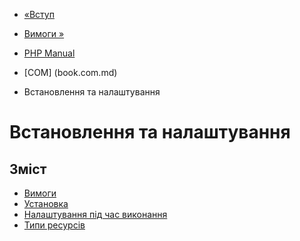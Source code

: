 - [«Вступ](intro.com.md)
- [Вимоги »](com.requirements.md)

- [PHP Manual](index.md)
- [COM] (book.com.md)
-   Встановлення та налаштування

# Встановлення та налаштування

## Зміст

- [Вимоги](com.requirements.md)
- [Установка](com.installation.md)
- [Налаштування під час виконання](com.configuration.md)
- [Типи ресурсів](com.resources.md)

